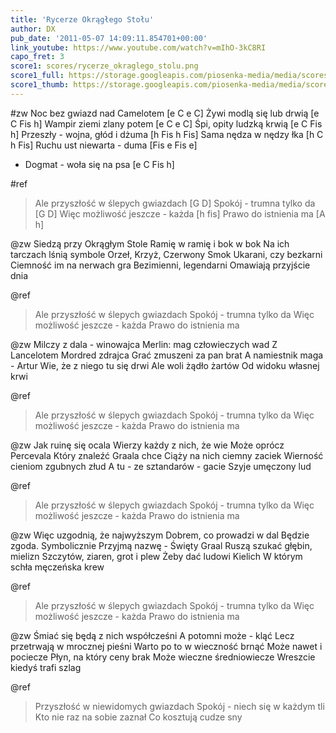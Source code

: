 ```yaml
---
title: 'Rycerze Okrągłego Stołu'
author: DX
pub_date: '2011-05-07 14:09:11.854701+00:00'
link_youtube: https://www.youtube.com/watch?v=mIhO-3kC8RI
capo_fret: 3
score1: scores/rycerze_okraglego_stolu.png
score1_full: https://storage.googleapis.com/piosenka-media/media/scores/rycerze_okraglego_stolu.png
score1_thumb: https://storage.googleapis.com/piosenka-media/media/scores/rycerze_okraglego_stolu.png.180x0_q85_upscale.jpg
---
```


#zw
Noc bez gwiazd nad Camelotem [e C e C]
Żywi modlą się lub drwią [e C Fis h]
Wampir ziemi zlany potem [e C e C]
Śpi, opity ludzką krwią [e C Fis h]
Przeszły - wojna, głód i dżuma [h Fis h Fis]
Sama nędza w nędzy łka [h C h Fis]
Ruchu ust niewarta - duma [Fis e Fis e]
- Dogmat - woła się na psa [e C Fis h]

#ref
>Ale przyszłość w ślepych gwiazdach [G D]
>Spokój - trumna tylko da [G D]
>Więc możliwość jeszcze - każda [h fis]
>Prawo do istnienia ma [A h]

@zw
Siedzą przy Okrągłym Stole
Ramię w ramię i bok w bok
Na ich tarczach lśnią symbole
Orzeł, Krzyż, Czerwony Smok
Ukarani, czy bezkarni 
Ciemność im na nerwach gra
Bezimienni, legendarni 
Omawiają przyjście dnia

@ref
>Ale przyszłość w ślepych gwiazdach
>Spokój - trumna tylko da
>Więc możliwość jeszcze - każda
>Prawo do istnienia ma

@zw
Milczy z dala - winowajca
Merlin: mag człowieczych wad
Z Lancelotem Mordred zdrajca
Grać zmuszeni za pan brat
A namiestnik maga - Artur
Wie, że z niego tu się drwi
Ale woli żądło żartów
Od widoku własnej krwi

@ref
>Ale przyszłość w ślepych gwiazdach
>Spokój - trumna tylko da
>Więc możliwość jeszcze - każda
>Prawo do istnienia ma

@zw
Jak ruinę się ocala 
Wierzy każdy z nich, że wie
Może oprócz Percevala
Który znaleźć Graala chce
Ciąży na nich ciemny zaciek
Wierność cieniom zgubnych złud
A tu - ze sztandarów - gacie
Szyje umęczony lud

@ref
>Ale przyszłość w ślepych gwiazdach
>Spokój - trumna tylko da
>Więc możliwość jeszcze - każda
>Prawo do istnienia ma

@zw
Więc uzgodnią, że najwyższym
Dobrem, co prowadzi w dal
Będzie zgoda. Symbolicznie
Przyjmą nazwę - Święty Graal
Ruszą szukać głębin, mielizn
Szczytów, ziaren, grot i plew
Żeby dać ludowi Kielich
W którym schła męczeńska krew

@ref
>Ale przyszłość w ślepych gwiazdach
>Spokój - trumna tylko da
>Więc możliwość jeszcze - każda
>Prawo do istnienia ma

@zw
Śmiać się będą z nich współcześni
A potomni może - kląć
Lecz przetrwają w mrocznej pieśni
Warto po to w wieczność brnąć
Może nawet i pociecze
Płyn, na który ceny brak
Może wieczne średniowiecze
Wreszcie kiedyś trafi szlag

@ref
>Przyszłość w niewidomych gwiazdach
>Spokój - niech się w każdym tli
>Kto nie raz na sobie zaznał
>Co kosztują cudze sny
